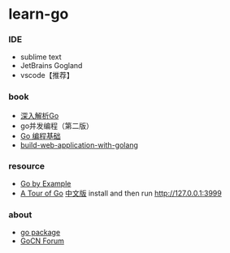 # learn-go


### IDE
* sublime text
* JetBrains Gogland
* vscode【推荐】

### book
* [深入解析Go](https://www.gitbook.com/book/tiancaiamao/go-internals/details)
* go并发编程（第二版）
* [Go 编程基础](https://github.com/Unknwon/go-fundamental-programming)
* [build-web-application-with-golang](https://github.com/astaxie/build-web-application-with-golang/blob/master/zh/preface.md)


### resource
* [Go by Example](https://gobyexample.com/)
* [A Tour of Go](https://github.com/golang/tour) [中文版](https://github.com/Go-zh/tour) install and then run http://127.0.0.1:3999

### about
* [go package](https://gowalker.org/)
* [GoCN Forum](https://gocn.io/)